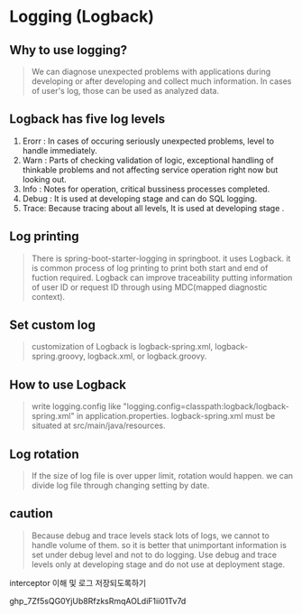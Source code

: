 # Logging (Logback)

## Why to use logging?
> We can diagnose unexpected problems with applications during developing or after developing and collect much information.
In cases of user's log, those can be used as analyzed data.

## Logback has five log levels
1. Erorr : In cases of occuring seriously unexpected problems, level to handle immediately.
2. Warn : Parts of checking validation of logic, exceptional handling of thinkable problems and not affecting service operation right now but looking out. 
3. Info : Notes for operation, critical bussiness processes completed.
4. Debug : It is used at developing stage and can do SQL logging.
5. Trace: Because tracing about all levels, It is used at developing stage .

## Log printing
> There is spring-boot-starter-logging in springboot. it uses Logback. it is common process of log printing to print both start and end of fuction required. Logback can improve traceability putting information of user ID or request ID through using MDC(mapped diagnostic context).

## Set custom log
> customization of Logback is logback-spring.xml, logback-spring.groovy, logback.xml, or logback.groovy.

## How to use Logback
> write logging.config like "logging.config=classpath:logback/logback-spring.xml" in application.properties. logback-spring.xml must be situated at src/main/java/resources.

## Log rotation
> If the size of log file is over upper limit, rotation would happen. we can divide log file through changing setting by date.

## caution
> Because debug and trace levels stack lots of logs, we cannot to handle volume of them. so it is better that unimportant information is set under debug level and not to do logging.
Use debug and trace levels only at developing stage and do not use at deployment stage.

interceptor 이해 및 로그 저장되도록하기


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
